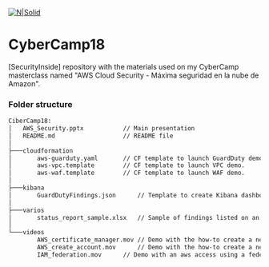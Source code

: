 [![N|Solid](http://securityinside.info/wp-content/uploads/logo.png)](https://securityinside.info)

# CyberCamp18

[SecurityInside] repository with the materials used on my CyberCamp masterclass named "AWS Cloud Security - Máxima seguridad en la nube de Amazon".

### Folder structure

```sh
CiberCamp18:
│   AWS_Security.pptx			// Main presentation
│   README.md			        // README file
│
├───cloudformation
│       aws-guarduty.yaml		// CF template to launch GuardDuty demo.
│       aws-vpc.template		// CF template to launch VPC demo.
│       aws-waf.template		// CF template to launch WAF demo.
│
├───kibana
│       GuardDutyFindings.json		// Template to create Kibana dashboard to show GuardDuty findings.
│
├───varios
│       status_report_sample.xlsx	// Sample of findings listed on an IAM status report.
│
└───videos
        AWS_certificate_manager.mov	// Demo with the how-to create a new certificate.
        AWS_create_account.mov		// Demo with the how-to create a new AWS account.
        IAM_federation.mov		// Demo with an aws access using a federated account.
```
